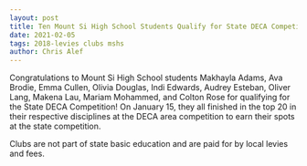 ```yaml
---
layout: post
title: Ten Mount Si High School Students Qualify for State DECA Competition
date: 2021-02-05
tags: 2018-levies clubs mshs
author: Chris Alef
---
```

Congratulations to Mount Si High School students Makhayla Adams, Ava Brodie, Emma Cullen, Olivia Douglas, Indi Edwards, Audrey Esteban, Oliver Lang, Makena Lau, Mariam Mohammed, and Colton Rose for qualifying for the State DECA Competition! On January 15, they all finished in the top 20 in their respective disciplines at the DECA area competition to earn their spots at the state competition.

Clubs are not part of state basic education and are paid for by local levies and fees.
